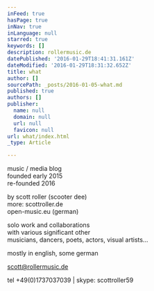 ```yaml
---
inFeed: true
hasPage: true
inNav: true
inLanguage: null
starred: true
keywords: []
description: rollermusic.de
datePublished: '2016-01-29T18:41:31.161Z'
dateModified: '2016-01-29T18:31:32.652Z'
title: what
author: []
sourcePath: _posts/2016-01-05-what.md
published: true
authors: []
publisher:
  name: null
  domain: null
  url: null
  favicon: null
url: what/index.html
_type: Article

---
```

music / media blog  
founded early 2015  
re-founded 2016

by scott roller (scooter dee)  
more: scottroller.de  
open-music.eu (german)

solo work and collaborations  
with various significant other  
musicians, dancers, poets, actors, visual artists...

mostly in english, some german

scott@rollermusic.de

tel +49(0)1737037039 | skype: scottroller59